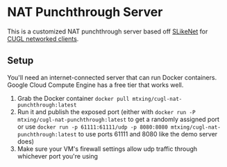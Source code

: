 # NAT Punchthrough Server

This is a customized NAT punchthrough server based off [SLikeNet](https://github.com/SLikeSoft/SLikeNet) for [CUGL networked clients](https://github.com/mt-xing/cugl-networking-extension).

## Setup

You'll need an internet-connected server that can run Docker containers.
Google Cloud Compute Engine has a free tier that works well.

1. Grab the Docker container `docker pull mtxing/cugl-nat-punchthrough:latest`
2. Run it and publish the exposed port (either with `docker run -P mtxing/cugl-nat-punchthrough:latest` to get a randomly assigned port or use `docker run -p 61111:61111/udp -p 8080:8080 mtxing/cugl-nat-punchthrough:latest` to use ports 61111 and 8080 like the demo server does)
3. Make sure your VM's firewall settings allow udp traffic through whichever port you're using
